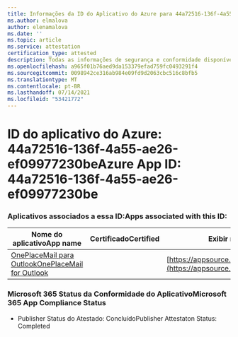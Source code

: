 ```yaml
---
title: Informações da ID do Aplicativo do Azure para 44a72516-136f-4a55-ae26-ef09977230be
ms.author: elmalova
author: elenamalova
ms.date: ''
ms.topic: article
ms.service: attestation
certification_type: attested
description: Todas as informações de segurança e conformidade disponíveis para 44a72516-136f-4a55-ae26-ef09977230be.
ms.openlocfilehash: a965f01b76aed9da153379efad759fc0493291f4
ms.sourcegitcommit: 0098942ce316ab984e09fd9d2063cbc516c8bfb5
ms.translationtype: MT
ms.contentlocale: pt-BR
ms.lasthandoff: 07/14/2021
ms.locfileid: "53421772"
---
```

# <a name="azure-app-id-44a72516-136f-4a55-ae26-ef09977230be"></a><span data-ttu-id="2b1da-103">ID do aplicativo do Azure: 44a72516-136f-4a55-ae26-ef09977230be</span><span class="sxs-lookup"><span data-stu-id="2b1da-103">Azure App ID: 44a72516-136f-4a55-ae26-ef09977230be</span></span>


### <a name="apps-associated-with-this-id"></a><span data-ttu-id="2b1da-104">Aplicativos associados a essa ID:</span><span class="sxs-lookup"><span data-stu-id="2b1da-104">Apps associated with this ID:</span></span>
| <span data-ttu-id="2b1da-105">**Nome do aplicativo**</span><span class="sxs-lookup"><span data-stu-id="2b1da-105">**App name**</span></span> | <span data-ttu-id="2b1da-106">**Certificado**</span><span class="sxs-lookup"><span data-stu-id="2b1da-106">**Certified**</span></span> | <span data-ttu-id="2b1da-107">**Exibir no AppSource**</span><span class="sxs-lookup"><span data-stu-id="2b1da-107">**View in AppSource**</span></span> |
|-|-|-|
| [<span data-ttu-id="2b1da-108">OnePlaceMail para Outlook</span><span class="sxs-lookup"><span data-stu-id="2b1da-108">OnePlaceMail for Outlook</span></span>](https://docs.microsoft.com/en-us/microsoft-365-app-certification/forward/WA104380723) |  | [https://appsource.microsoft.com/product/office/WA104380723](https://appsource.microsoft.com/product/office/WA104380723) |

### <a name="microsoft-365-app-compliance-status"></a><span data-ttu-id="2b1da-109">Microsoft 365 Status da Conformidade do Aplicativo</span><span class="sxs-lookup"><span data-stu-id="2b1da-109">Microsoft 365 App Compliance Status</span></span>
- <span data-ttu-id="2b1da-110">Publisher Status do Atestado: Concluído</span><span class="sxs-lookup"><span data-stu-id="2b1da-110">Publisher Attestaton Status: Completed</span></span>
